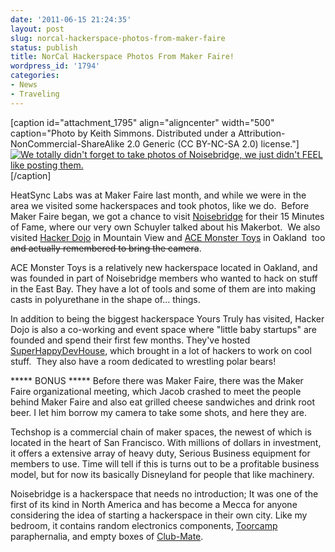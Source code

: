 ```yaml
---
date: '2011-06-15 21:24:35'
layout: post
slug: norcal-hackerspace-photos-from-maker-faire
status: publish
title: NorCal Hackerspace Photos From Maker Faire!
wordpress_id: '1794'
categories:
- News
- Traveling
---
```


[caption id="attachment_1795" align="aligncenter" width="500" caption="Photo by Keith Simmons.  Distributed under a Attribution-NonCommercial-ShareAlike 2.0 Generic (CC BY-NC-SA 2.0) license."][![We totally didn't forget to take photos of Noisebridge, we just didn't FEEL like posting them.](http://www.heatsynclabs.org/wp-content/uploads/2011/06/noisebridge.jpg)](http://www.flickr.com/photos/dreamexplorer/5739483104/in/set-72157626637061769/)[/caption]

HeatSync Labs was at Maker Faire last month, and while we were in the area we visited some hackerspaces and took photos, like we do.  Before Maker Faire began, we got a chance to visit [Noisebridge](https://www.noisebridge.net/wiki/Noisebridge) for their 15 Minutes of Fame, where our very own Schuyler talked about his Makerbot.  We also visited [Hacker Dojo](http://wiki.hackerdojo.com/w/page/25437/FrontPage) in Mountain View and [ACE Monster Toys](http://acemonstertoys.org/) in Oakland  too <del>and actually remembered to bring the camera</del>.



ACE Monster Toys is a relatively new hackerspace located in Oakland, and was founded in part of Noisebridge members who wanted to hack on stuff in the East Bay.  They have a lot of tools and some of them are into making casts in polyurethane in the shape of... things.



In addition to being the biggest hackerspace Yours Truly has visited, Hacker Dojo is also a co-working and event space where "little baby startups" are founded and spend their first few months.  They've hosted [SuperHappyDevHouse](http://superhappydevhouse.org/w/page/38363759/SuperHappyDevHouse44), which brought in a lot of hackers to work on cool stuff.  They also have a room dedicated to wrestling polar bears!

***** BONUS *****
Before there was Maker Faire, there was the Maker Faire organizational meeting, which Jacob crashed to meet the people behind Maker Faire and also eat grilled cheese sandwiches and drink root beer.  I let him borrow my camera to take some shots, and here they are.



Techshop is a commercial chain of maker spaces, the newest of which is located in the heart of San Francisco.  With millions of dollars in investment, it offers a extensive array of heavy duty, Serious Business equipment for members to use.  Time will tell if this is turns out to be a profitable business model, but for now its basically Disneyland for people that like machinery.



Noisebridge is a hackerspace that needs no introduction; It was one of the first of its kind in North America and has become a Mecca for anyone considering the idea of starting a hackerspace in their own city.  Like my bedroom, it contains random electronics components, [Toorcamp](http://www.flickr.com/search/?q=toorcamp) paraphernalia, and empty boxes of [Club-Mate](http://http://en.wikipedia.org/wiki/Club-Mate).
